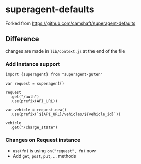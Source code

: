 superagent-defaults
===================

Forked from https://github.com/camshaft/superagent-defaults

Difference
----------

changes are made in `lib/context.js` at the end of the file

### Add Instance support

```
import {superagent} from "superagent-guten"

var request = superagent()

request
  .get("/auth")
  .use(prefix(API_URL))

var vehicle = request.new()
  .use(prefix(`${API_URL}/vehicles/${vehicle_id}`))

vehicle
  .get("/charge_state")
```

### Changes on Request instance

- `use(fn)` is using `on("request", fn)` now
- Add `get`, `post`, `put`, ... methods
